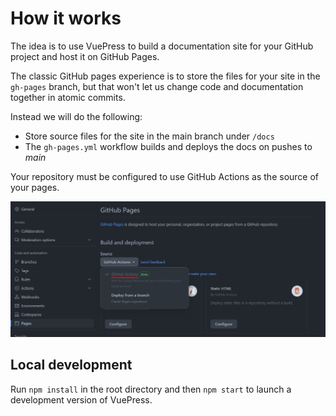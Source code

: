 # How it works

The idea is to use VuePress to build a documentation site for your GitHub project and host it on GitHub Pages.

The classic GitHub pages experience is to store the files for your site in the `gh-pages` branch, but that won't let us change code and documentation together in atomic commits.

Instead we will do the following:

- Store source files for the site in the main branch under `/docs`
- The `gh-pages.yml` workflow builds and deploys the docs on pushes to _main_

Your repository must be configured to use GitHub Actions as the source of your pages.

![Repository settings example](./static/settings.png)

## Local development

Run `npm install` in the root directory and then `npm start` to launch a development version of VuePress.
